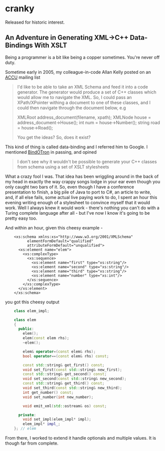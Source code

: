 # cranky

Released for historic interest.

## An Adventure in Generating XML->C++ Data-Bindings With XSLT

Being a programmer is a bit like being a copper sometimes. You're never off duty.

Sometime early in 2005, my colleague-in-code Allan Kelly posted on an <a href='http://accu.org/'>ACCU</a> mailing list

>    I'd like to be able to take an XML Schema and feed it into a code generator. The generator would produce a set of C++ classes which would allow me to navigate the XML. So, I could pass an XPath/XPointer withing a document to one of these classes, and I could then navigate through the document below, e.g
>
>    XMLRoot address_document(filename, xpath);
>    XMLNode house = address_document->House();
>    int num = house->Number();
>    string road = house->Road();
>
>
>    You get the ideas?
>    So, does it exist?

This kind of thing is called data-binding and I referred him to Google. I mentioned <a href='https://github.com/jezhiggins/bindotron'>BindOTron</a> in passing, and opined

>    I don't see why it wouldn't be possible to generate your C++ classes from schema using a set of XSLT stylesheets

What a crazy fool I was. That idea has been wriggling around in the back of my head in exactly the way crappy songs lodge in your ear even though you only caught two bars of it. So, even though I have a conference presentation to finish, a big pile of Java to port to C#, an article to write, and, if all else fails, some actual live paying work to do, I spent an hour this evening writing enough of a stylesheet to convince myself that it would work. Well I always knew it would work - there's nothing you can't do with a Turing complete language after all - but I've now I know it's going to be pretty easy too.

And within an hour, given this cheesy example -
```
    <xs:schema xmlns:xs="http://www.w3.org/2001/XMLSchema"
          elementFormDefault="qualified"
          attributeFormDefault="unqualified">
      <xs:element name="elem">
        <xs:complexType>
          <xs:sequence>
            <xs:element name="first" type="xs:string"/>
            <xs:element name="second" type="xs:string"/>
            <xs:element name="third" type="xs:string"/>
            <xs:element name="number" type="xs:int"/>
          </xs:sequence>
        </xs:complexType>
      </xs:element>
    </xs:schema>
```
you got this cheesy output
```c++
    class elem_impl;

    class elem
    {
      public:
        elem();
        elem(const elem rhs);
        ~elem();

        elem& operator=(const elem& rhs);
        bool operator==(const elem& rhs) const;

        const std::string& get_first() const;
        void set_first(const std::string& new_first);
        const std::string& get_second() const;
        void set_second(const std::string& new_second);
        const std::string& get_third() const;
        void set_third(const std::string& new_third);
        int get_number() const;
        void set_number(int new_number);

        void emit_xml(std::ostream& os) const;

      private:
        void set_impl(elem_impl* impl);
        elem_impl* impl_;
    }; // elem
```

From there, I worked to extend it handle optionals and multiple values.  It is though far from complete.